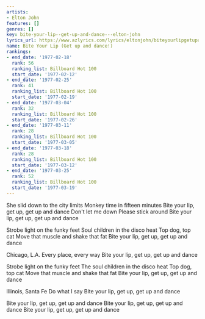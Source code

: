 ```yaml
---
artists:
- Elton John
features: []
genres: []
key: bite-your-lip--get-up-and-dance---elton-john
lyrics_url: https://www.azlyrics.com/lyrics/eltonjohn/biteyourlipgetupanddance.html
name: Bite Your Lip (Get up and dance!)
rankings:
- end_date: '1977-02-18'
  rank: 56
  ranking_list: Billboard Hot 100
  start_date: '1977-02-12'
- end_date: '1977-02-25'
  rank: 41
  ranking_list: Billboard Hot 100
  start_date: '1977-02-19'
- end_date: '1977-03-04'
  rank: 32
  ranking_list: Billboard Hot 100
  start_date: '1977-02-26'
- end_date: '1977-03-11'
  rank: 28
  ranking_list: Billboard Hot 100
  start_date: '1977-03-05'
- end_date: '1977-03-18'
  rank: 28
  ranking_list: Billboard Hot 100
  start_date: '1977-03-12'
- end_date: '1977-03-25'
  rank: 52
  ranking_list: Billboard Hot 100
  start_date: '1977-03-19'
---
```


She slid down to the city limits
Monkey time in fifteen minutes
Bite your lip, get up, get up and dance
Don't let me down
Please stick around
Bite your lip, get up, get up and dance

Strobe light on the funky feet
Soul children in the disco heat
Top dog, top cat
Move that muscle and shake that fat
Bite your lip, get up, get up and dance

Chicago, L.A.
Every place, every way
Bite your lip, get up, get up and dance

Strobe light on the funky feet
The soul children in the disco heat
Top dog, top cat
Move that muscle and shake that fat
Bite your lip, get up, get up and dance

Illinois, Santa Fe
Do what I say
Bite your lip, get up, get up and dance

Bite your lip, get up, get up and dance
Bite your lip, get up, get up and dance
Bite your lip, get up, get up and dance



